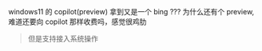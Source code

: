 windows11 的 copilot(preview) 拿到又是一个 bing ??? 为什么还有个 preview, 难道还要向 copilot 那样收费吗，感觉很鸡肋

> 但是支持接入系统操作